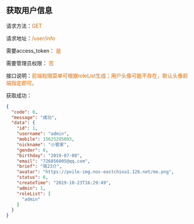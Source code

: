 ## 获取用户信息

<p>请求方法：<span style="color:#e96900">GET</p>
<p>请求地址：<span style="color:#e96900">/user/info</span></p>
<p>需要access_token： <span style="color:#e96900">是</span></p>
<p>需要管理员权限： <span style="color:#e96900">否</span></p>
<p>接口说明：<span style="color:#e96900">前端权限菜单可根据roleList生成；用户头像可能不存在，默认头像前端指定即可。</span></p>

获取成功：
```json
{
  "code": 0,
  "message": "成功",
  "data": {
    "id": 1,
    "username": "admin",
    "mobile": 15625295093,
    "nickname": "小管家",
    "gender": 0,
    "birthday": "2019-07-08",
    "email": "726856005@qq.com",
    "brief": "简23介",
    "avatar": "https://poile-img.nos-eastchina1.126.net/me.png",
    "status": 0,
    "createTime": "2019-10-23T16:29:49",
	"admin": 1,
    "roleList": [
      "admin"
    ]
  }
}
```
